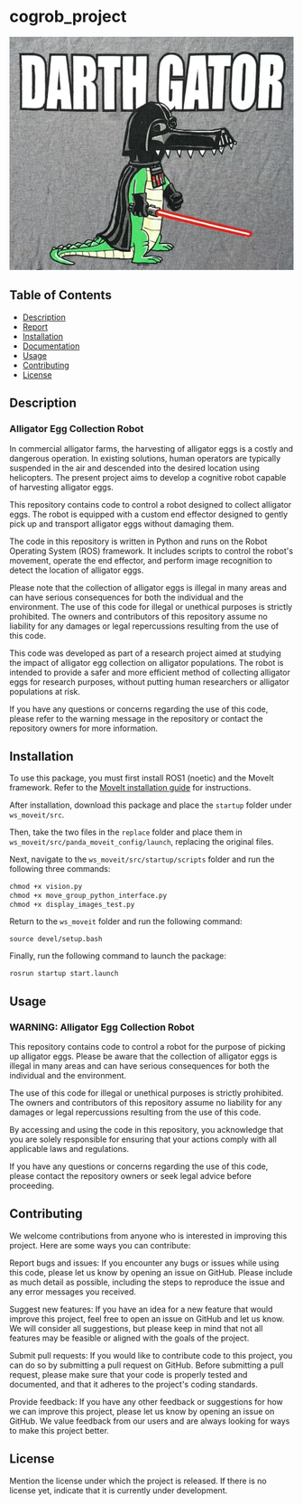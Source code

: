 # cogrob_project
<img src="startup/darthgator.jpg" alt="darthgator" >

## Table of Contents

- [Description](#description)
- [Report](#Report.md)
- [Installation](#installation)
- [Documentation](startup/scripts/documentation.md)
- [Usage](#usage)
- [Contributing](#contributing)
- [License](#license)

## Description

### Alligator Egg Collection Robot
In commercial alligator farms, the harvesting of alligator eggs is a costly and dangerous operation. In existing solutions, human operators are typically suspended in the air and descended into the desired location using helicopters. The present project aims to develop a cognitive robot capable of harvesting alligator eggs.

This repository contains code to control a robot designed to collect alligator eggs. The robot is equipped with a custom end effector designed to gently pick up and transport alligator eggs without damaging them.

The code in this repository is written in Python and runs on the Robot Operating System (ROS) framework. It includes scripts to control the robot's movement, operate the end effector, and perform image recognition to detect the location of alligator eggs.

Please note that the collection of alligator eggs is illegal in many areas and can have serious consequences for both the individual and the environment. The use of this code for illegal or unethical purposes is strictly prohibited. The owners and contributors of this repository assume no liability for any damages or legal repercussions resulting from the use of this code.

This code was developed as part of a research project aimed at studying the impact of alligator egg collection on alligator populations. The robot is intended to provide a safer and more efficient method of collecting alligator eggs for research purposes, without putting human researchers or alligator populations at risk.

If you have any questions or concerns regarding the use of this code, please refer to the warning message in the repository or contact the repository owners for more information.
## Installation

To use this package, you must first install ROS1 (noetic) and the MoveIt framework. Refer to the [MoveIt installation guide](https://moveit.ros.org/install/) for instructions.

After installation, download this package and place the `startup` folder under `ws_moveit/src`. 

Then, take the two files in the `replace` folder and place them in `ws_moveit/src/panda_moveit_config/launch`, replacing the original files.

Next, navigate to the `ws_moveit/src/startup/scripts` folder and run the following three commands:
```
chmod +x vision.py
chmod +x move_group_python_interface.py
chmod +x display_images_test.py
```
Return to the `ws_moveit` folder and run the following command:
```
source devel/setup.bash
```

Finally, run the following command to launch the package:
```
rosrun startup start.launch
```
## Usage

### WARNING: Alligator Egg Collection Robot

This repository contains code to control a robot for the purpose of picking up alligator eggs. Please be aware that the collection of alligator eggs is illegal in many areas and can have serious consequences for both the individual and the environment.

The use of this code for illegal or unethical purposes is strictly prohibited. The owners and contributors of this repository assume no liability for any damages or legal repercussions resulting from the use of this code.

By accessing and using the code in this repository, you acknowledge that you are solely responsible for ensuring that your actions comply with all applicable laws and regulations.

If you have any questions or concerns regarding the use of this code, please contact the repository owners or seek legal advice before proceeding.


## Contributing

We welcome contributions from anyone who is interested in improving this project. Here are some ways you can contribute:

Report bugs and issues: If you encounter any bugs or issues while using this code, please let us know by opening an issue on GitHub. Please include as much detail as possible, including the steps to reproduce the issue and any error messages you received.

Suggest new features: If you have an idea for a new feature that would improve this project, feel free to open an issue on GitHub and let us know. We will consider all suggestions, but please keep in mind that not all features may be feasible or aligned with the goals of the project.

Submit pull requests: If you would like to contribute code to this project, you can do so by submitting a pull request on GitHub. Before submitting a pull request, please make sure that your code is properly tested and documented, and that it adheres to the project's coding standards.

Provide feedback: If you have any other feedback or suggestions for how we can improve this project, please let us know by opening an issue on GitHub. We value feedback from our users and are always looking for ways to make this project better.

## License

Mention the license under which the project is released. If there is no license yet, indicate that it is currently under development.
